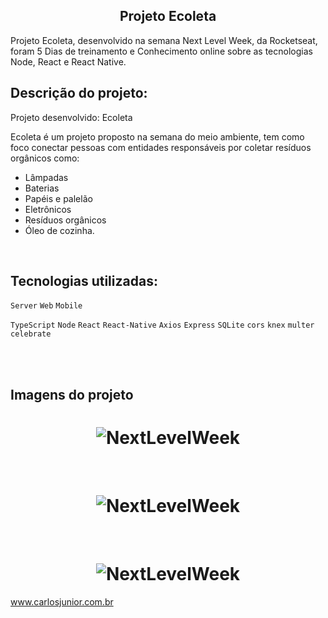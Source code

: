 <h2 align="center">
  Projeto Ecoleta
</h2>

Projeto Ecoleta, desenvolvido na semana Next Level Week, da Rocketseat, foram 5 Dias de treinamento e Conhecimento online sobre as tecnologias Node, React e React Native.

## Descrição do projeto:
Projeto desenvolvido: Ecoleta

Ecoleta é um projeto proposto na semana do meio ambiente, tem como foco conectar pessoas com entidades responsáveis por coletar resíduos orgânicos como:
  * Lâmpadas
  * Baterias
  * Papéis e palelão
  * Eletrônicos
  * Resíduos orgânicos 
  * Óleo de cozinha.
<br>

## Tecnologias utilizadas:

`Server` `Web` `Mobile`<br>

`TypeScript` `Node` `React` `React-Native` `Axios` `Express` `SQLite` `cors` `knex` `multer` `celebrate`


<br>
<br>

## Imagens do projeto
<h1 align="center">
    <img alt="NextLevelWeek" title="#NextLevelWeek" src="https://github.com/carlosjunior1983/rocketseat-nvl-01/blob/master/imgs-readme/web1.png"  /><br>
</h1>
<br>
<h1 align="center">
    <img alt="NextLevelWeek" title="#NextLevelWeek" src="https://github.com/carlosjunior1983/rocketseat-nvl-01/blob/master/imgs-readme/web2.png"  /><br>
</h1>
<br>
<h1 align="center">
    <img alt="NextLevelWeek" title="#NextLevelWeek" src="https://github.com/carlosjunior1983/rocketseat-nvl-01/blob/master/imgs-readme/mobile.png"  /><br>
</h1>


www.carlosjunior.com.br
